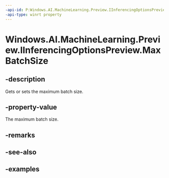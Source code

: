 ```yaml
---
-api-id: P:Windows.AI.MachineLearning.Preview.IInferencingOptionsPreview.MaxBatchSize
-api-type: winrt property
---
```


<!-- Property syntax.
public int MaxBatchSize { get;  set; }
-->

# Windows.AI.MachineLearning.Preview.IInferencingOptionsPreview.MaxBatchSize

## -description
Gets or sets the maximum batch size.

## -property-value
The maximum batch size. 

## -remarks

## -see-also

## -examples

